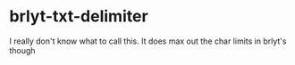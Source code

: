 # brlyt-txt-delimiter
I really don't know what to call this. It does max out the char limits in brlyt's though
